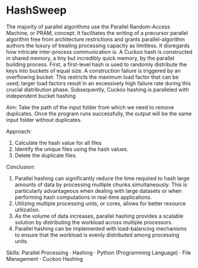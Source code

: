 # HashSweep

The majority of parallel algorithms use the Parallel Random-Access Machine, or PRAM, concept. It facilitates the writing of a precursor parallel algorithm free from architecture restrictions and grants parallel-algorithm authors the luxury of treating processing capacity as limitless. It disregards how intricate inter-process communication is. A Cuckoo hash is constructed in shared memory, a tiny but incredibly quick memory, by the parallel building process. First, a first-level hash is used to randomly distribute the keys into buckets of equal size. A construction failure is triggered by an overflowing bucket. This restricts the maximum load factor that can be used; larger load factors result in an excessively high failure rate during this crucial distribution phase. Subsequently, Cuckoo hashing is
paralleled with independent bucket hashing

Aim: Take the path of the input folder from which we need to remove duplicates. Once the program runs successfully, the output will be the same input folder without duplicates.

Approach:
1. Calculate the hash value for all files
2. Identify the unique files using the hash values.
3. Delete the duplicate files.

Conclusion:
1. Parallel hashing can significantly reduce the time required to hash large amounts of data by processing multiple chunks simultaneously. This is particularly advantageous when dealing with large datasets or when performing hash computations in real-time applications.
2. Utilizing multiple processing units, or cores, allows for better resource utilization.
3. As the volume of data increases, parallel hashing provides a scalable solution by distributing the workload across multiple processors.
4. Parallel hashing can be implemented with load-balancing mechanisms to ensure that the workload is evenly distributed among processing units.


Skills: Parallel Processing · Hashing · Python (Programming Language) · File Management · Cuckoo Hashing
